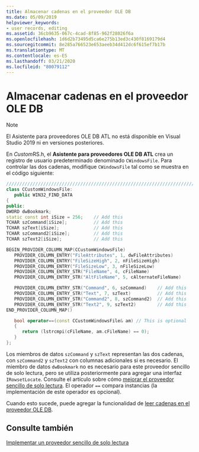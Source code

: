 ```yaml
---
title: Almacenar cadenas en el proveedor OLE DB
ms.date: 05/09/2019
helpviewer_keywords:
- user records, editing
ms.assetid: 36cb9635-067c-4cad-8f85-962f28026f6a
ms.openlocfilehash: 1d6d2b73495d5ca6e275b13ed3c430f8169179d4
ms.sourcegitcommit: 8e285a766523e653aeeb34d412dc6f615ef7b17b
ms.translationtype: MT
ms.contentlocale: es-ES
ms.lasthandoff: 03/21/2020
ms.locfileid: "80079112"
---
```

# <a name="storing-strings-in-the-ole-db-provider"></a>Almacenar cadenas en el proveedor OLE DB

> [!NOTE]
> El Asistente para proveedores OLE DB ATL no está disponible en Visual Studio 2019 ni en versiones posteriores.

En *Custom*RS.h, el **Asistente para proveedores OLE DB ATL** crea un registro de usuario predeterminado denominado `CWindowsFile`. Para controlar las dos cadenas, modifique `CWindowsFile` tal como se muestra en el código siguiente:

```cpp
////////////////////////////////////////////////////////////////////////
class CCustomWindowsFile:
   public WIN32_FIND_DATA
{
public:
DWORD dwBookmark;
static const int iSize = 256;    // Add this
TCHAR szCommand[iSize];          // Add this
TCHAR szText[iSize];             // Add this
TCHAR szCommand2[iSize];         // Add this
TCHAR szText2[iSize];            // Add this

BEGIN_PROVIDER_COLUMN_MAP(CCustomWindowsFile)
   PROVIDER_COLUMN_ENTRY("FileAttributes", 1, dwFileAttributes)
   PROVIDER_COLUMN_ENTRY("FileSizeHigh", 2, nFileSizeHigh)
   PROVIDER_COLUMN_ENTRY("FileSizeLow", 3, nFileSizeLow)
   PROVIDER_COLUMN_ENTRY_STR("FileName", 4, cFileName)
   PROVIDER_COLUMN_ENTRY_STR("AltFileName", 5, cAlternateFileName)

   PROVIDER_COLUMN_ENTRY_STR("Command", 6, szCommand)    // Add this
   PROVIDER_COLUMN_ENTRY_STR("Text", 7, szText)          // Add this
   PROVIDER_COLUMN_ENTRY_STR("Command2", 8, szCommand2)  // Add this
   PROVIDER_COLUMN_ENTRY_STR("Text2", 9, szText2)        // Add this
END_PROVIDER_COLUMN_MAP()

   bool operator==(const CCustomWindowsFile& am) // This is optional
   {
      return (lstrcmpi(cFileName, am.cFileName) == 0);
   }
};
```

Los miembros de datos `szCommand` y `szText` representan las dos cadenas, con `szCommand2` y `szText2` con columnas adicionales si es necesario. El miembro de datos `dwBookmark` no es necesario para este proveedor sencillo de solo lectura, pero se utiliza posteriormente para agregar una interfaz `IRowsetLocate`. Consulte el artículo sobre cómo [mejorar el proveedor sencillo de solo lectura](../../data/oledb/enhancing-the-simple-read-only-provider.md). El operador `==` compara instancias (la implementación de este operador es opcional).

Cuando esto sucede, puede agregar la funcionalidad de [leer cadenas en el proveedor OLE DB](../../data/oledb/reading-strings-into-the-ole-db-provider.md).

## <a name="see-also"></a>Consulte también

[Implementar un proveedor sencillo de solo lectura](../../data/oledb/implementing-the-simple-read-only-provider.md)<br/>
